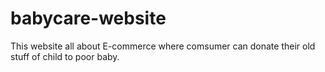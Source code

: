 # babycare-website
This website all about E-commerce where comsumer can donate their old stuff of child to poor baby.

